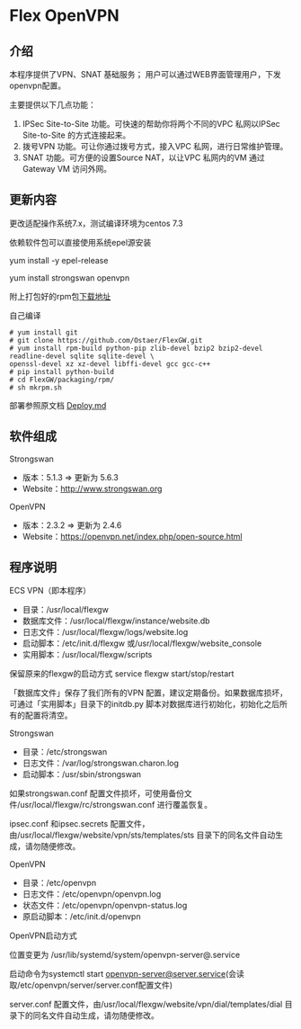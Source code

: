 Flex OpenVPN
============

介绍
-------

本程序提供了VPN、SNAT 基础服务； 用户可以通过WEB界面管理用户，下发openvpn配置。

主要提供以下几点功能：

1.  IPSec Site-to-Site 功能。可快速的帮助你将两个不同的VPC 私网以IPSec Site-to-Site 的方式连接起来。
2.  拨号VPN 功能。可让你通过拨号方式，接入VPC 私网，进行日常维护管理。
3.  SNAT 功能。可方便的设置Source NAT，以让VPC 私网内的VM 通过Gateway VM 访问外网。

更新内容
-------
更改适配操作系统7.x，测试编译环境为centos 7.3

依赖软件包可以直接使用系统epel源安装

yum install -y epel-release

yum install strongswan openvpn

附上打包好的rpm包[下载地址](https://github.com/Ostaer/FlexGW/releases/download/v1.1/flexgw-1.1.0-1.el7.centos.x86_64.rpm)

自己编译
```
# yum install git
# git clone https://github.com/Ostaer/FlexGW.git
# yum install rpm-build python-pip zlib-devel bzip2 bzip2-devel readline-devel sqlite sqlite-devel \
openssl-devel xz xz-devel libffi-devel gcc gcc-c++
# pip install python-build
# cd FlexGW/packaging/rpm/
# sh mkrpm.sh
```

部署参照原文档 [Deploy.md](https://github.com/Ostaer/FlexGW/blob/master/packaging/rpm/Deploy.md)

软件组成
----------

Strongswan

* 版本：5.1.3 => 更新为 5.6.3
* Website：http://www.strongswan.org


OpenVPN

* 版本：2.3.2 => 更新为 2.4.6
* Website：https://openvpn.net/index.php/open-source.html

程序说明
-----------

ECS VPN（即本程序）

* 目录：/usr/local/flexgw
* 数据库文件：/usr/local/flexgw/instance/website.db
* 日志文件：/usr/local/flexgw/logs/website.log
* 启动脚本：/etc/init.d/flexgw 或/usr/local/flexgw/website_console
* 实用脚本：/usr/local/flexgw/scripts

保留原来的flexgw的启动方式 service flexgw start/stop/restart

「数据库文件」保存了我们所有的VPN 配置，建议定期备份。如果数据库损坏，可通过「实用脚本」目录下的initdb.py 脚本对数据库进行初始化，初始化之后所有的配置将清空。

Strongswan

* 目录：/etc/strongswan
* 日志文件：/var/log/strongswan.charon.log
* 启动脚本：/usr/sbin/strongswan

如果strongswan.conf 配置文件损坏，可使用备份文件/usr/local/flexgw/rc/strongswan.conf 进行覆盖恢复。

ipsec.conf 和ipsec.secrets 配置文件，由/usr/local/flexgw/website/vpn/sts/templates/sts 目录下的同名文件自动生成，请勿随便修改。

OpenVPN

* 目录：/etc/openvpn
* 日志文件：/etc/openvpn/openvpn.log
* 状态文件：/etc/openvpn/openvpn-status.log
* 原启动脚本：/etc/init.d/openvpn

OpenVPN启动方式

位置变更为 /usr/lib/systemd/system/openvpn-server@.service

启动命令为systemctl start openvpn-server@server.service(会读取/etc/openvpn/server/server.conf配置文件)

server.conf 配置文件，由/usr/local/flexgw/website/vpn/dial/templates/dial 目录下的同名文件自动生成，请勿随便修改。
